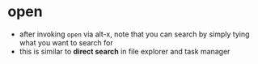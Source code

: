 # open
- after invoking `open` via alt-x, note that you can search by simply tying what you want to search for
- this is similar to **direct search** in file explorer and task manager
